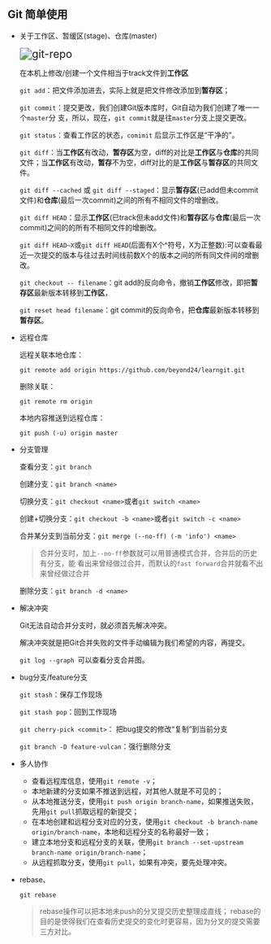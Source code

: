 ## Git 简单使用

- 关于工作区、暂缓区(stage)、仓库(master)

  

  <img src="https://www.liaoxuefeng.com/files/attachments/919020037470528/0" alt="git-repo" style="zoom:150%;" />

  在本机上修改/创建一个文件相当于track文件到**工作区**

  `git add`：把文件添加进去，实际上就是把文件修改添加到**暂存区**；

  `git commit`：提交更改，我们创建Git版本库时，Git自动为我们创建了唯一一个`master`分    支，所以，现在，`git commit`就是往`master`分支上提交更改。

  `git status`：查看工作区的状态，`comimit` 后显示工作区是“干净的”。



  `git diff`：当**工作区**有改动，**暂存区**为空，diff的对比是**工作区**与**仓库**的共同文件；当**工作区**有改动，**暂存**不为空，diff对比的是**工作区**与**暂存区**的共同文件。

  `git diff --cached` 或 `git diff --staged`：显示**暂存区**(已add但未commit文件)和**仓库**(最后一次commit)之间的所有不相同文件的增删改。

  `git diff HEAD`：显示**工作区**(已track但未add文件)和**暂存区**与**仓库**(最后一次commit)之间的的所有不相同文件的增删改。

  `git diff HEAD~X`或`git diff HEAD`(后面有X个^符号，X为正整数):可以查看最近一次提交的版本与往过去时间线前数X个的版本之间的所有同文件间的增删改。

  `git checkout -- filename`：git add的反向命令，撤销**工作区**修改，即把**暂存区**最新版本转移到**工作区**，

  `git reset head filename`：git commit的反向命令，把**仓库**最新版本转移到**暂存区**。



- 远程仓库

  远程关联本地仓库：

  ```
  git remote add origin https://github.com/beyond24/learngit.git
  ```

  删除关联：

  ```
  git remote rm origin
  ```

  本地内容推送到远程仓库：

  ```
  git push (-u) origin master
  ```

- 分支管理

  查看分支：`git branch`

  创建分支：`git branch <name>`

  切换分支：`git checkout <name>`或者`git switch <name>`

  创建+切换分支：`git checkout -b <name>`或者`git switch -c <name>`

  合并某分支到当前分支：`git merge (--no-ff) (-m 'info') <name>`

  > 合并分支时，加上`--no-ff`参数就可以用普通模式合并，合并后的历史有分支，能	看出来曾经做过合并，而默认的`fast forward`合并就看不出来曾经做过合并

  删除分支：`git branch -d <name>`

- 解决冲突

  Git无法自动合并分支时，就必须首先解决冲突。

  解决冲突就是把Git合并失败的文件手动编辑为我们希望的内容，再提交。

  `git log --graph `可以查看分支合并图。
  
- bug分支/feature分支

  `git stash`：保存工作现场

  `git stash pop`：回到工作现场

  `git cherry-pick <commit>`： 把bug提交的修改“复制”到当前分支

  `git branch -D feature-vulcan`：强行删除分支

- 多人协作

  - 查看远程库信息，使用`git remote -v`；
  - 本地新建的分支如果不推送到远程，对其他人就是不可见的；
  - 从本地推送分支，使用`git push origin branch-name`，如果推送失败，先用`git pull`抓取远程的新提交；
  - 在本地创建和远程分支对应的分支，使用`git checkout -b branch-name origin/branch-name`，本地和远程分支的名称最好一致；
  - 建立本地分支和远程分支的关联，使用`git branch --set-upstream branch-name origin/branch-name`；
  - 从远程抓取分支，使用`git pull`，如果有冲突，要先处理冲突。

- rebase、

  `git rebase`

  > rebase操作可以把本地未push的分叉提交历史整理成直线；
  > rebase的目的是使得我们在查看历史提交的变化时更容易，因为分叉的提交需要三方对比。

